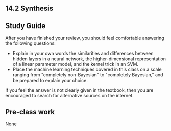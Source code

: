 ## 14.2 Synthesis

## Study Guide

After you have finished your review, you should feel comfortable answering the following questions:

- Explain in your own words the similarities and differences between hidden layers in a neural network, the higher-dimensional representation of a linear parameter model, and the kernel trick in an SVM.
- Place the machine learning techniques covered in this class on a scale ranging from "completely non-Bayesian" to "completely Bayesian," and be prepared to explain your choice.

If you feel the answer is not clearly given in the textbook, then you are encouraged to search for alternative sources on the internet.

## Pre-class work

None
